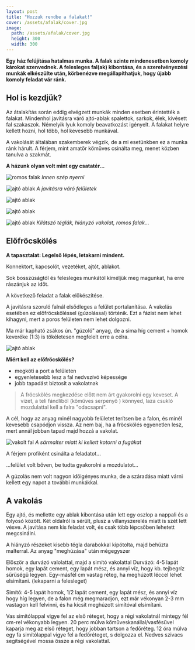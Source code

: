 ```yaml
---
layout: post
title: "Hozzuk rendbe a falakat!"
cover: /assets/afalak/cover.jpg
image:
  path: /assets/afalak/cover.jpg
  height: 300
  width: 300
---
```



**Egy ház felújítása hatalmas munka.  A falak szinte mindenesetben komoly károkat szenvednek. A felesleges fal(ak) kibontása, és a szerelvényezési munkák elkészülte után, körbenézve megállapíthatjuk, hogy újabb komoly feladat vár ránk.**


## Hol is kezdjük?

Az átalakítás során eddig elvégzett munkák minden esetben érintették a falakat. Mindenhol javításra váró ajtó-ablak spalettok, sarkok, élek, kivésett fal szakaszok. Némelyik lyuk komoly beavatkozást igényelt. A falakat helyre kellett hozni, hol több, hol kevesebb munkával.

A vakolását általában szakemberek végzik, de a mi esetünkben ez a munka ránk hárult. A férjem, mint amatőr kőműves csinálta meg, menet közben tanulva a szakmát.


**A házunk olyan volt mint egy csatatér...**

![romos falak](/assets/afalak/6jav.jpg)
_Innen szép nyerni_




![ajtó ablak](/assets/afalak/DSCF0001.JPG)
_A javításra váró felületek_

![ajtó ablak](/assets/afalak/DSCF0005.JPG)

![ajtó ablak](/assets/afalak/DSCF0028.JPG)

![ajtó ablak](/assets/afalak/DSCF0143.JPG)
_Kilátszó téglák, hiányzó vakolat, romos falak..._





## Előfröcskölés


**A tapasztalat: Legelső lépés, letakarni mindent.**

Konnektort, kapcsolót, vezetéket, ajtót, ablakot. 


Sok bosszúságtól és felesleges munkától kíméljük meg magunkat, ha erre rászánjuk az időt.


A következő feladat a falak előkészítése. 


A javításra szoruló falnál elsődleges a felület portalanítása. A vakolás esetében ez előfröcsköléssel (gúzolással) történik. Ezt a fázist nem lehet kihagyni, mert a poros felületen nem lehet dolgozni.

 Ma már kapható zsákos ún. "gúzoló" anyag, de a sima híg cement + homok keveréke  (1:3) is tökéletesen megfelelt erre a célra.

![ajtó ablak](/assets/afalak/DSCF0155.JPG)




**Miért kell az előfröcskölés?**

* megköti a port a felületen
* egyenletesebb lesz a fal nedvszívó képessége
* jobb tapadást biztosít a vakolatnak

> A fröcskölés megkezdése előtt nem árt gyakorolni egy keveset. A vizet, a teli fándliból (kőműves serpenyő ) könnyed, laza csukló mozdulattal kell a falra "odacsapni". 


A cél, hogy az anyag minél nagyobb felületet terítsen be a falon, és minél kevesebb csapódjon vissza. Az nem baj, ha a fröcskölés egyenetlen lesz, mert annál jobban tapad majd hozzá a vakolat.  




![vakolt fal](/assets/afalak/DSCF0699jav.JPG)
_A sármalter miatt ki kellett kotorni a fugákat_

A férjem profiként csinálta a feladatot...

...felület volt bőven, be tudta gyakorolni a mozdulatot... 

A gúzolás nem volt nagyon időigényes munka, de a száradása miatt várni kellett egy napot a további munkákkal.


## A vakolás

Egy ajtó, és mellette egy ablak kibontása után lett egy oszlop a nappali és a folyosó között. Két oldalról is sérült, plusz a villanyszerelés miatt is szét lett vésve. A javítása nem kis feladat volt, és csak több lépcsőben lehetett megcsinálni.

A hiányzó részeket kisebb tégla darabokkal kipótolta, majd behúzta malterral. Az anyag "meghúzása" után mégegyszer 

Először a durvázó valolattal, majd a simító vakolattal
Durvázó: 4-5 lapát homok, egy lapát cement, egy lapát mész, és annyi víz, hogy kb. tejbegríz sűrűségű legyen. Egy-másfél cm vastag réteg, ha meghúzott léccel lehet elsimítani. (lekaparni a felesleget)


Simító: 4-5 lapát homok, 1/2 lapát cement, egy lapát mész, és annyi víz hogy híg legyen, de a falon még megmaradjon, ezt már vékonyan 2-3 mm vastagon kell felvinni, és ha kicsit meghúzott simítóval elsimítani.

Vas simítólappal vigye fel az első réteget, hogy a régi vakolatnál mintegy fél cm-rel vékonyabb legyen.
20 perc múlva kőműves­kanállal/vasfésűvel kaparja meg az első réteget, hogy jobban tartson a fedőréteg.
12 óra múlva egy fa simítólappal vigye fel a fedőréteget, s dolgozza el. Nedves szivacs segítségével mossa össze a régi vakolattal.



